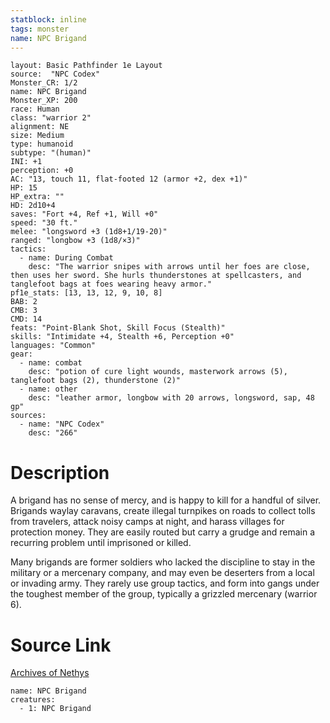 ```yaml
---
statblock: inline
tags: monster
name: NPC Brigand
---
```

```statblock
layout: Basic Pathfinder 1e Layout
source:  "NPC Codex"
Monster_CR: 1/2
name: NPC Brigand
Monster_XP: 200
race: Human
class: "warrior 2"
alignment: NE
size: Medium
type: humanoid
subtype: "(human)"
INI: +1
perception: +0
AC: "13, touch 11, flat-footed 12 (armor +2, dex +1)"
HP: 15
HP_extra: ""
HD: 2d10+4
saves: "Fort +4, Ref +1, Will +0"
speed: "30 ft."
melee: "longsword +3 (1d8+1/19-20)"
ranged: "longbow +3 (1d8/×3)"
tactics:
  - name: During Combat
    desc: "The warrior snipes with arrows until her foes are close, then uses her sword. She hurls thunderstones at spellcasters, and tanglefoot bags at foes wearing heavy armor."
pf1e_stats: [13, 13, 12, 9, 10, 8]
BAB: 2
CMB: 3
CMD: 14
feats: "Point-Blank Shot, Skill Focus (Stealth)"
skills: "Intimidate +4, Stealth +6, Perception +0"
languages: "Common"
gear:
  - name: combat
    desc: "potion of cure light wounds, masterwork arrows (5), tanglefoot bags (2), thunderstone (2)"
  - name: other
    desc: "leather armor, longbow with 20 arrows, longsword, sap, 48 gp"
sources:
  - name: "NPC Codex"
    desc: "266"
```
# Description
A brigand has no sense of mercy, and is happy to kill for a handful of silver. Brigands waylay caravans, create illegal turnpikes on roads to collect tolls from travelers, attack noisy camps at night, and harass villages for protection money. They are easily routed but carry a grudge and remain a recurring problem until imprisoned or killed.

Many brigands are former soldiers who lacked the discipline to stay in the military or a mercenary company, and may even be deserters from a local or invading army. They rarely use group tactics, and form into gangs under the toughest member of the group, typically a grizzled mercenary (warrior 6).
# Source Link
[Archives of Nethys](https://aonprd.com/NPCDisplay.aspx?ItemName=Brigand)
```encounter-table
name: NPC Brigand
creatures:
  - 1: NPC Brigand
```
